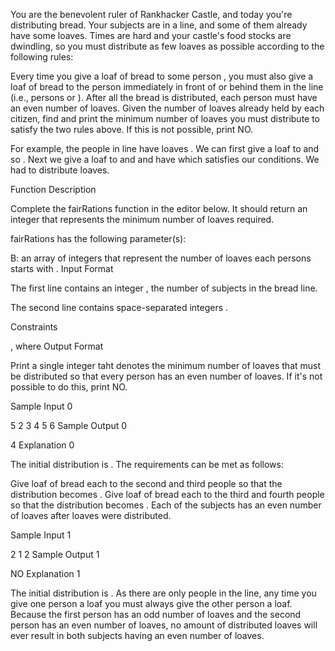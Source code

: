 You are the benevolent ruler of Rankhacker Castle, and today you're distributing bread. Your subjects are in a line, and some of them already have some loaves. Times are hard and your castle's food stocks are dwindling, so you must distribute as few loaves as possible according to the following rules:

Every time you give a loaf of bread to some person , you must also give a loaf of bread to the person immediately in front of or behind them in the line (i.e., persons  or ).
After all the bread is distributed, each person must have an even number of loaves.
Given the number of loaves already held by each citizen, find and print the minimum number of loaves you must distribute to satisfy the two rules above. If this is not possible, print NO.

For example, the people in line have loaves . We can first give a loaf to  and  so . Next we give a loaf to  and  and have  which satisfies our conditions. We had to distribute  loaves.

Function Description

Complete the fairRations function in the editor below. It should return an integer that represents the minimum number of loaves required.

fairRations has the following parameter(s):

B: an array of integers that represent the number of loaves each persons starts with .
Input Format

The first line contains an integer , the number of subjects in the bread line.

The second line contains  space-separated integers .

Constraints

, where 
Output Format

Print a single integer taht denotes the minimum number of loaves that must be distributed so that every person has an even number of loaves. If it's not possible to do this, print NO.

Sample Input 0

5
2 3 4 5 6
Sample Output 0

4
Explanation 0

The initial distribution is . The requirements can be met as follows:

Give  loaf of bread each to the second and third people so that the distribution becomes .
Give  loaf of bread each to the third and fourth people so that the distribution becomes .
Each of the  subjects has an even number of loaves after  loaves were distributed.

Sample Input 1

2
1 2
Sample Output 1

NO
Explanation 1

The initial distribution is . As there are only  people in the line, any time you give one person a loaf you must always give the other person a loaf. Because the first person has an odd number of loaves and the second person has an even number of loaves, no amount of distributed loaves will ever result in both subjects having an even number of loaves.
